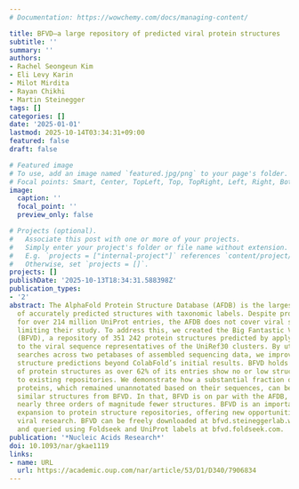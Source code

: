 ```yaml
---
# Documentation: https://wowchemy.com/docs/managing-content/

title: BFVD—a large repository of predicted viral protein structures
subtitle: ''
summary: ''
authors:
- Rachel Seongeun Kim
- Eli Levy Karin
- Milot Mirdita
- Rayan Chikhi
- Martin Steinegger
tags: []
categories: []
date: '2025-01-01'
lastmod: 2025-10-14T03:34:31+09:00
featured: false
draft: false

# Featured image
# To use, add an image named `featured.jpg/png` to your page's folder.
# Focal points: Smart, Center, TopLeft, Top, TopRight, Left, Right, BottomLeft, Bottom, BottomRight.
image:
  caption: ''
  focal_point: ''
  preview_only: false

# Projects (optional).
#   Associate this post with one or more of your projects.
#   Simply enter your project's folder or file name without extension.
#   E.g. `projects = ["internal-project"]` references `content/project/deep-learning/index.md`.
#   Otherwise, set `projects = []`.
projects: []
publishDate: '2025-10-13T18:34:31.588398Z'
publication_types:
- '2'
abstract: The AlphaFold Protein Structure Database (AFDB) is the largest repository
  of accurately predicted structures with taxonomic labels. Despite providing predictions
  for over 214 million UniProt entries, the AFDB does not cover viral sequences, severely
  limiting their study. To address this, we created the Big Fantastic Virus Database
  (BFVD), a repository of 351 242 protein structures predicted by applying ColabFold
  to the viral sequence representatives of the UniRef30 clusters. By utilizing homology
  searches across two petabases of assembled sequencing data, we improved 36% of these
  structure predictions beyond ColabFold’s initial results. BFVD holds a unique repertoire
  of protein structures as over 62% of its entries show no or low structural similarity
  to existing repositories. We demonstrate how a substantial fraction of bacteriophage
  proteins, which remained unannotated based on their sequences, can be matched with
  similar structures from BFVD. In that, BFVD is on par with the AFDB, while holding
  nearly three orders of magnitude fewer structures. BFVD is an important virus-specific
  expansion to protein structure repositories, offering new opportunities to advance
  viral research. BFVD can be freely downloaded at bfvd.steineggerlab.workers.dev
  and queried using Foldseek and UniProt labels at bfvd.foldseek.com.
publication: '*Nucleic Acids Research*'
doi: 10.1093/nar/gkae1119
links:
- name: URL
  url: https://academic.oup.com/nar/article/53/D1/D340/7906834
---
```

